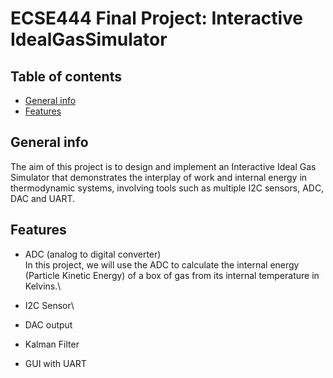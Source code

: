 # ECSE444 Final Project: Interactive IdealGasSimulator
## Table of contents
* [General info](#general-info)
* [Features](#features)
## General info
The aim of this project is to design and implement an Interactive Ideal Gas Simulator that demonstrates the interplay of work and internal energy in thermodynamic systems, involving tools such as multiple I2C sensors, ADC, DAC and UART.
## Features
* ADC (analog to digital converter)\
In this project, we will use the ADC to calculate the internal energy (Particle Kinetic Energy) of a box of gas from its internal temperature in Kelvins.\
* I2C Sensor\

* DAC output
* Kalman Filter
* GUI with UART
